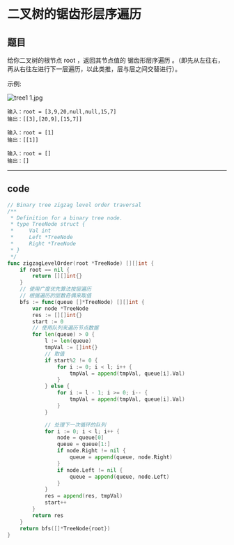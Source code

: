 # 二叉树的锯齿形层序遍历

## 题目

给你二叉树的根节点 root ，返回其节点值的 锯齿形层序遍历 。（即先从左往右，再从右往左进行下一层遍历，以此类推，层与层之间交替进行）。

示例:

![tree1 _1_.jpg](https://s2.loli.net/2022/08/22/hGBkc7NanEH5dJe.jpg)

```text
输入：root = [3,9,20,null,null,15,7]
输出：[[3],[20,9],[15,7]]

输入：root = [1]
输出：[[1]]

输入：root = []
输出：[]
```

---

## code

```go
// Binary tree zigzag level order traversal
/**
 * Definition for a binary tree node.
 * type TreeNode struct {
 *     Val int
 *     Left *TreeNode
 *     Right *TreeNode
 * }
 */
func zigzagLevelOrder(root *TreeNode) [][]int {
	if root == nil {
		return [][]int{}
	}
	// 使用广度优先算法按层遍历
	// 根据遍历的层数奇偶来取值
	bfs := func(queue []*TreeNode) [][]int {
		var node *TreeNode
		res := [][]int{}
		start := 0
		// 使用队列来遍历节点数据
		for len(queue) > 0 {
			l := len(queue)
			tmpVal := []int{}
			// 取值
			if start%2 != 0 {
				for i := 0; i < l; i++ {
					tmpVal = append(tmpVal, queue[i].Val)
				}
			} else {
				for i := l - 1; i >= 0; i-- {
					tmpVal = append(tmpVal, queue[i].Val)
				}
			}

			// 处理下一次循环的队列
			for i := 0; i < l; i++ {
				node = queue[0]
				queue = queue[1:]
				if node.Right != nil {
					queue = append(queue, node.Right)
				}
				if node.Left != nil {
					queue = append(queue, node.Left)
				}
			}
			res = append(res, tmpVal)
			start++
		}
		return res
	}
	return bfs([]*TreeNode{root})
}
```
